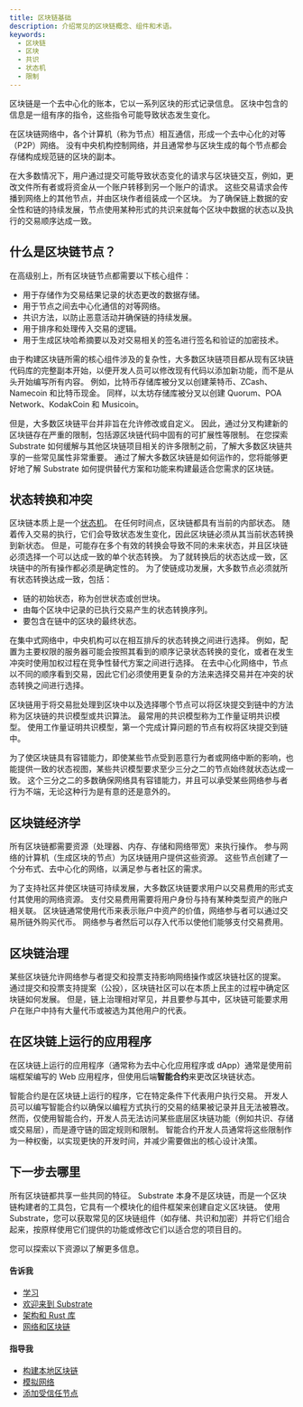 ```yaml
---
title: 区块链基础
description: 介绍常见的区块链概念、组件和术语。
keywords:
  - 区块链
  - 区块
  - 共识
  - 状态机
  - 限制
---
```


区块链是一个去中心化的账本，它以一系列区块的形式记录信息。
区块中包含的信息是一组有序的指令，这些指令可能导致状态发生变化。

在区块链网络中，各个计算机（称为节点）相互通信，形成一个去中心化的对等（P2P）网络。
没有中央机构控制网络，并且通常参与区块生成的每个节点都会存储构成规范链的区块的副本。

在大多数情况下，用户通过提交可能导致状态变化的请求与区块链交互，例如，更改文件所有者或将资金从一个账户转移到另一个账户的请求。
这些交易请求会传播到网络上的其他节点，并由区块作者组装成一个区块。
为了确保链上数据的安全性和链的持续发展，节点使用某种形式的共识来就每个区块中数据的状态以及执行的交易顺序达成一致。

## 什么是区块链节点？

在高级别上，所有区块链节点都需要以下核心组件：

- 用于存储作为交易结果记录的状态更改的数据存储。
- 用于节点之间去中心化通信的对等网络。
- 共识方法，以防止恶意活动并确保链的持续发展。
- 用于排序和处理传入交易的逻辑。
- 用于生成区块哈希摘要以及对交易相关的签名进行签名和验证的加密技术。

由于构建区块链所需的核心组件涉及的复杂性，大多数区块链项目都从现有区块链代码库的完整副本开始，以便开发人员可以修改现有代码以添加新功能，而不是从头开始编写所有内容。
例如，比特币存储库被分叉以创建莱特币、ZCash、Namecoin 和比特币现金。
同样，以太坊存储库被分叉以创建 Quorum、POA Network、KodakCoin 和 Musicoin。

但是，大多数区块链平台并非旨在允许修改或自定义。
因此，通过分叉构建新的区块链存在严重的限制，包括源区块链代码中固有的可扩展性等限制。
在您探索 Substrate 如何缓解与其他区块链项目相关的许多限制之前，了解大多数区块链共享的一些常见属性非常重要。
通过了解大多数区块链是如何运作的，您将能够更好地了解 Substrate 如何提供替代方案和功能来构建最适合您需求的区块链。

## 状态转换和冲突

区块链本质上是一个[状态机](https://en.wikipedia.org/wiki/Finite-state_machine)。
在任何时间点，区块链都具有当前的内部状态。
随着传入交易的执行，它们会导致状态发生变化，因此区块链必须从其当前状态转换到新状态。
但是，可能存在多个有效的转换会导致不同的未来状态，并且区块链必须选择一个可以达成一致的单个状态转换。
为了就转换后的状态达成一致，区块链中的所有操作都必须是确定性的。
为了使链成功发展，大多数节点必须就所有状态转换达成一致，包括：

- 链的初始状态，称为创世状态或创世块。
- 由每个区块中记录的已执行交易产生的状态转换序列。
- 要包含在链中的区块的最终状态。

在集中式网络中，中央机构可以在相互排斥的状态转换之间进行选择。
例如，配置为主要权限的服务器可能会按照其看到的顺序记录状态转换的变化，或者在发生冲突时使用加权过程在竞争性替代方案之间进行选择。
在去中心化网络中，节点以不同的顺序看到交易，因此它们必须使用更复杂的方法来选择交易并在冲突的状态转换之间进行选择。

区块链用于将交易批处理到区块中以及选择哪个节点可以将区块提交到链中的方法称为区块链的共识模型或共识算法。
最常用的共识模型称为工作量证明共识模型。
使用工作量证明共识模型，第一个完成计算问题的节点有权将区块提交到链中。

为了使区块链具有容错能力，即使某些节点受到恶意行为者或网络中断的影响，也能提供一致的状态视图，某些共识模型要求至少三分之二的节点始终就状态达成一致。
这个三分之二的多数确保网络具有容错能力，并且可以承受某些网络参与者行为不端，无论这种行为是有意的还是意外的。

## 区块链经济学

所有区块链都需要资源（处理器、内存、存储和网络带宽）来执行操作。
参与网络的计算机（生成区块的节点）为区块链用户提供这些资源。
这些节点创建了一个分布式、去中心化的网络，以满足参与者社区的需求。

为了支持社区并使区块链可持续发展，大多数区块链要求用户以交易费用的形式支付其使用的网络资源。
支付交易费用需要将用户身份与持有某种类型资产的账户相关联。
区块链通常使用代币来表示账户中资产的价值，网络参与者可以通过交易所链外购买代币。
网络参与者然后可以存入代币以使他们能够支付交易费用。

## 区块链治理

某些区块链允许网络参与者提交和投票支持影响网络操作或区块链社区的提案。
通过提交和投票支持提案（公投），区块链社区可以在本质上民主的过程中确定区块链如何发展。
但是，链上治理相对罕见，并且要参与其中，区块链可能要求用户在账户中持有大量代币或被选为其他用户的代表。

## 在区块链上运行的应用程序

在区块链上运行的应用程序（通常称为去中心化应用程序或 dApp）通常是使用前端框架编写的 Web 应用程序，但使用后端**智能合约**来更改区块链状态。

智能合约是在区块链上运行的程序，它在特定条件下代表用户执行交易。
开发人员可以编写智能合约以确保以编程方式执行的交易的结果被记录并且无法被篡改。
然而，仅使用智能合约，开发人员无法访问某些底层区块链功能（例如共识、存储或交易层），而是遵守链的固定规则和限制。
智能合约开发人员通常将这些限制作为一种权衡，以实现更快的开发时间，并减少需要做出的核心设计决策。

## 下一步去哪里

所有区块链都共享一些共同的特征。
Substrate 本身不是区块链，而是一个区块链构建者的工具包，它具有一个模块化的组件框架来创建自定义区块链。
使用 Substrate，您可以获取常见的区块链组件（如存储、共识和加密）并将它们组合起来，按原样使用它们提供的功能或修改它们以适合您的项目目的。

您可以探索以下资源以了解更多信息。

#### 告诉我

- [学习](/learn/)
- [欢迎来到 Substrate](/learn/welcome-to-substrate/)
- [架构和 Rust 库](/learn/architecture/)
- [网络和区块链](/learn/node-and-network-types/)

#### 指导我

- [构建本地区块链](/tutorials/build-a-blockchain/build-local-blockchain/)
- [模拟网络](/tutorials/build-a-blockchain/simulate-network/)
- [添加受信任节点](/tutorials/build-a-blockchain/add-trusted-nodes/)
